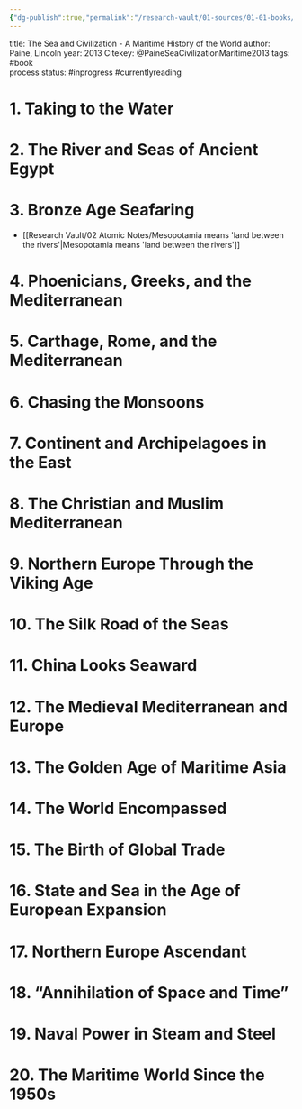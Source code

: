 ```yaml
---
{"dg-publish":true,"permalink":"/research-vault/01-sources/01-01-books/paine-sea-civilization-maritime2013/"}
---
```


title: The Sea and Civilization - A Maritime History of the World
author: Paine, Lincoln
year: 2013
Citekey: @PaineSeaCivilizationMaritime2013
tags: #book  
process status: #inprogress #currentlyreading

# 1. Taking to the Water

# 2. The River and Seas of Ancient Egypt

# 3. Bronze Age Seafaring

- [[Research Vault/02 Atomic Notes/Mesopotamia means 'land between the rivers'\|Mesopotamia means 'land between the rivers']]

# 4. Phoenicians, Greeks, and the Mediterranean

# 5. Carthage, Rome, and the Mediterranean

# 6. Chasing the Monsoons

# 7. Continent and Archipelagoes in the East

# 8. The Christian and Muslim Mediterranean

# 9. Northern Europe Through the Viking Age

# 10. The Silk Road of the Seas

# 11. China Looks Seaward

# 12. The Medieval Mediterranean and Europe

# 13. The Golden Age of Maritime Asia

# 14. The World Encompassed

# 15. The Birth of Global Trade

# 16. State and Sea in the Age of European Expansion

# 17. Northern Europe Ascendant

# 18. “Annihilation of Space and Time”

# 19. Naval Power in Steam and Steel

# 20. The Maritime World Since the 1950s



